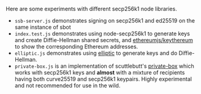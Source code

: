 
Here are some experiments with different secp256k1 node libraries.

- `ssb-server.js` demonstrates signing on secp256k1 and ed25519 on the same instance of sbot
- `index.test.js` demonstrates using node-secp256k1 to generate keys and create Diffie-Hellman shared secrets, and [ethereumjs/keythereum](https://github.com/ethereumjs/keythereum) to show the corresponding Ethereum addresses.
- `elliptic.js` demonstrates using [elliptic](https://github.com/indutny/elliptic) to generate keys and do Diffie-Hellman.
- `private-box.js` is an implementation of scuttlebutt's [private-box](https://github.com/auditdrivencrypto/private-box) which works with secp256k1 keys and **almost** with a mixture of recipients having both curve25519 and secp256k1 keypairs.  Highly experimental and not recommended for use in the wild.
